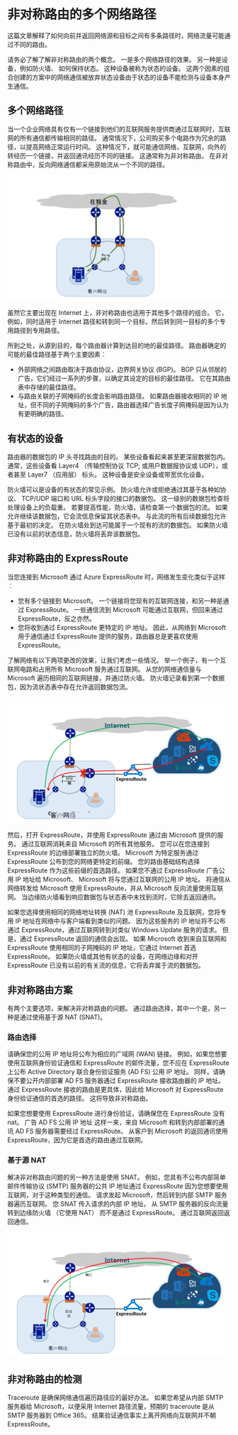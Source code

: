 <properties
   pageTitle="非对称路由 |Microsoft Azure"
   description="这篇文章将引导您完成一个客户可能具有非对称路由的目标有多个链接的网络面临的问题。"
   documentationCenter="na"
   services="expressroute"
   authors="osamazia"
   manager="carmonm"
   editor=""/>
<tags
   ms.service="expressroute"
   ms.devlang="na"
   ms.topic="get-started-article"
   ms.tgt_pltfrm="na"
   ms.workload="infrastructure-services"
   ms.date="10/10/2016"
   ms.author="osamazia"/>

# <a name="asymmetric-routing-with-multiple-network-paths"></a>非对称路由的多个网络路径

这篇文章解释了如何向前并返回网络源和目标之间有多条路径时，网络流量可能通过不同的路由。

请务必了解了解非对称路由的两个概念。 一是多个网络路径的效果。 另一种是设备，例如防火墙、 如何保持状态。 这种设备被称为状态的设备。 这两个因素的组合创建的方案中的网络通信被放弃状态设备由于状态的设备不能检测与设备本身产生通信。

## <a name="multiple-network-paths"></a>多个网络路径

当一个企业网络具有仅有一个链接到他们的互联网服务提供商通过互联网时，互联网的所有通信都传输相同的路径。 通常情况下，公司购买多个电路作为冗余的路径，以提高网络正常运行时间。 这种情况下，就可能通信网络，互联网，向外的转经历一个链接，并返回通讯经历不同的链接。 这通常称为非对称路由。 在非对称路由中，反向网络通信都采用原始流从一个不同的路径。

![使用多个路径的网络](./media/expressroute-asymmetric-routing/AsymmetricRouting3.png)

虽然它主要出现在 Internet 上，非对称路由也适用于其他多个路径的组合。 它，例如，同时适用于 Internet 路径和转到同一个目标，然后转到同一目标的多个专用路径到专用路径。

所到之处，从源到目的，每个路由器计算到达目的地的最佳路径。 路由器确定的可能的最佳路径基于两个主要因素︰

-   外部网络之间路由取决于路由协议，边界网关协议 (BGP)。 BGP 只从邻居的广告，它们经过一系列的步骤，以确定其设定的目标的最佳路径。 它在其路由表中存储的最佳路径。
-   与路由关联的子网掩码的长度会影响路由路径。 如果路由器接收相同的 IP 地址，但不同的子网掩码的多个广告，路由器选择广告长度子网掩码是因为认为有更明确的路径。

## <a name="stateful-devices"></a>有状态的设备

路由器的数据包的 IP 头寻找路由的目的。 某些设备看起来甚至更深层数据包内。 通常，这些设备看 Layer4 （传输控制协议 TCP; 或用户数据报协议或 UDP），或者甚至 Layer7 （应用层） 标头。 这种设备是安全设备或带宽优化设备。 

防火墙可以是设备的有状态的常见示例。 防火墙允许或拒绝通过其基于各种如协议、 TCP/UDP 端口和 URL 标头字段的接口的数据包。 这一级别的数据包检查将处理设备上的负载重。 若要提高性能，防火墙，请检查第一个数据包的流。 如果允许继续该数据包，它会流信息保留其状态表中。 与此流的所有后续数据包允许基于最初的决定。 在防火墙处到达可能属于一个现有的流的数据包。 如果防火墙已没有以前的状态信息，防火墙将丢弃该数据包。

## <a name="asymmetric-routing-with-expressroute"></a>非对称路由的 ExpressRoute

当您连接到 Microsoft 通过 Azure ExpressRoute 时，网络发生变化类似于这样︰

-   您有多个链接到 Microsoft。 一个链接将您现有的互联网连接，和另一种是通过 ExpressRoute。 一些通信流到 Microsoft 可能通过互联网，但回来通过 ExpressRoute，反之亦然。
-   您将收到通过 ExpressRoute 更特定的 IP 地址。 因此，从网络到 Microsoft 用于通信通过 ExpressRoute 提供的服务，路由器总是更喜欢使用 ExpressRoute。

了解网络有以下两项更改的效果，让我们考虑一些情况。 举一个例子，有一个互联网电路和占用所有 Microsoft 服务通过互联网。 从您的网络通信量与 Microsoft 遍历相同的互联网链接，并通过防火墙。 防火墙记录看到第一个数据包，因为流状态表中存在允许返回数据包流。

![非对称路由的 ExpressRoute](./media/expressroute-asymmetric-routing/AsymmetricRouting1.png)


然后，打开 ExpressRoute，并使用 ExpressRoute 通过由 Microsoft 提供的服务。 通过互联网消耗来自 Microsoft 的所有其他服务。 您可以在您连接到 ExpressRoute 的边缘部署独立的防火墙。 Microsoft 为特定服务通过 ExpressRoute 公布到您的网络更特定的前缀。 您的路由基础结构选择 ExpressRoute 作为这些前缀的首选路径。 如果您不通过 ExpressRoute 广告公用 IP 地址给 Microsoft、 Microsoft 将与您通过互联网的公用 IP 地址。 将通信从网络转发给 Microsoft 使用 ExpressRoute，并从 Microsoft 反向流量使用互联网。 当边缘防火墙看到响应数据包与状态表中未找到流时，它除去返回通讯。

如果您选择使用相同的网络地址转换 (NAT) 池 ExpressRoute 及互联网，您将专用 IP 地址在网络中与客户端看到类似的问题。 因为这些服务的 IP 地址将不公布通过 ExpressRoute，通过互联网转到对类似 Windows Update 服务的请求。 但是，通过 ExpressRoute 返回的通信会出现。 如果 Microsoft 收到来自互联网和 ExpressRoute 使用相同的子网掩码的 IP 地址，它通过 Internet 首选 ExpressRoute。 如果防火墙或其他有状态的设备，在网络边缘和对开 ExpressRoute 已没有以前的有关流的信息，它将丢弃属于流的数据包。

## <a name="asymmetric-routing-solutions"></a>非对称路由方案

有两个主要选项，来解决非对称路由的问题。 通过路由选择，其中一个是，另一种是通过使用基于源 NAT (SNAT)。

### <a name="routing"></a>路由选择

请确保您的公用 IP 地址将公布为相应的广域网 (WAN) 链接。 例如，如果您想要使用互联网身份验证通信和 ExpressRoute 的邮件流量，您不应在 ExpressRoute 上公布 Active Directory 联合身份验证服务 (AD FS) 公用 IP 地址。 同样，请确保不要公开内部部署 AD FS 服务器通过 ExpressRoute 接收路由器的 IP 地址。 通过 ExpressRoute 接收的路由是更具体，因此给 Microsoft 对 ExpressRoute 身份验证通信的首选的路径。 这将导致非对称路由。

如果您想要使用 ExpressRoute 进行身份验证，请确保您在 ExpressRoute 没有 nat。 广告 AD FS 公用 IP 地址 这样一来，来自 Microsoft 和转到内部部署的通讯 AD FS 服务器需要经过 ExpressRoute。 从客户到 Microsoft 的返回通讯使用 ExpressRoute，因为它是首选的路由通过互联网。

### <a name="source-based-nat"></a>基于源 NAT

解决非对称路由问题的另一种方法是使用 SNAT。 例如，您具有不公布内部简单邮件传输协议 (SMTP) 服务器的公共 IP 地址通过 ExpressRoute 因为您想要使用互联网，对于这种类型的通信。 请求发起 Microsoft，然后转到内部 SMTP 服务器遍历互联网。 您 SNAT 传入请求的内部 IP 地址。 从 SMTP 服务器的反向流量转到边缘防火墙 （它使用 NAT） 而不是通过 ExpressRoute。 通过互联网返回返回通信。


![基于源 NAT 网络配置](./media/expressroute-asymmetric-routing/AsymmetricRouting2.png)

## <a name="asymmetric-routing-detection"></a>非对称路由的检测

Traceroute 是确保网络通信遍历路径应的最好办法。 如果您希望从内部 SMTP 服务器给 Microsoft，以便采用 Internet 路径流量，预期的 traceroute 是从 SMTP 服务器到 Office 365。 结果验证通信事实上离开网络向互联网并不朝 ExpressRoute。
